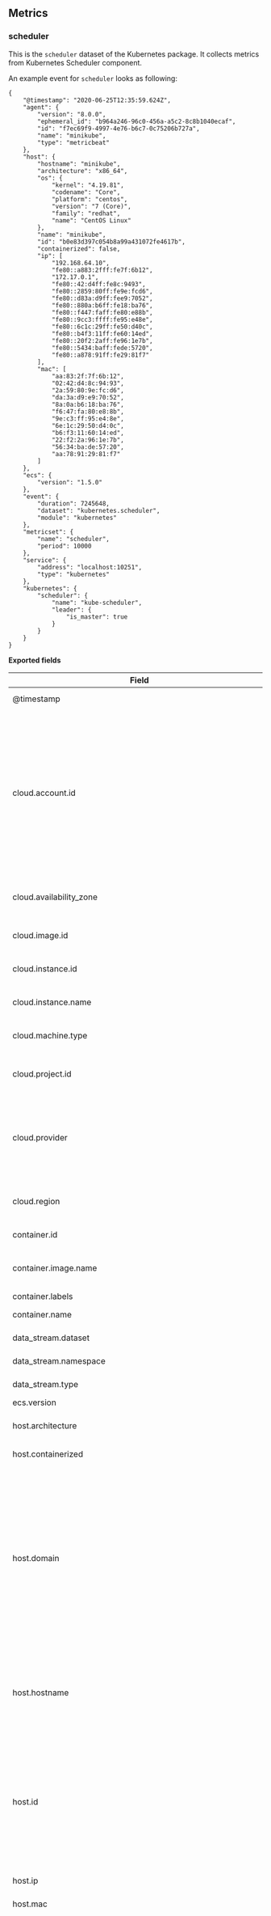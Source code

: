 ## Metrics

### scheduler

This is the `scheduler` dataset of the Kubernetes package. It collects metrics
from Kubernetes Scheduler component.

An example event for `scheduler` looks as following:

```$json
{
    "@timestamp": "2020-06-25T12:35:59.624Z",
    "agent": {
        "version": "8.0.0",
        "ephemeral_id": "b964a246-96c0-456a-a5c2-8c8b1040ecaf",
        "id": "f7ec69f9-4997-4e76-b6c7-0c75206b727a",
        "name": "minikube",
        "type": "metricbeat"
    },
    "host": {
        "hostname": "minikube",
        "architecture": "x86_64",
        "os": {
            "kernel": "4.19.81",
            "codename": "Core",
            "platform": "centos",
            "version": "7 (Core)",
            "family": "redhat",
            "name": "CentOS Linux"
        },
        "name": "minikube",
        "id": "b0e83d397c054b8a99a431072fe4617b",
        "containerized": false,
        "ip": [
            "192.168.64.10",
            "fe80::a883:2fff:fe7f:6b12",
            "172.17.0.1",
            "fe80::42:d4ff:fe8c:9493",
            "fe80::2859:80ff:fe9e:fcd6",
            "fe80::d83a:d9ff:fee9:7052",
            "fe80::880a:b6ff:fe18:ba76",
            "fe80::f447:faff:fe80:e88b",
            "fe80::9cc3:ffff:fe95:e48e",
            "fe80::6c1c:29ff:fe50:d40c",
            "fe80::b4f3:11ff:fe60:14ed",
            "fe80::20f2:2aff:fe96:1e7b",
            "fe80::5434:baff:fede:5720",
            "fe80::a878:91ff:fe29:81f7"
        ],
        "mac": [
            "aa:83:2f:7f:6b:12",
            "02:42:d4:8c:94:93",
            "2a:59:80:9e:fc:d6",
            "da:3a:d9:e9:70:52",
            "8a:0a:b6:18:ba:76",
            "f6:47:fa:80:e8:8b",
            "9e:c3:ff:95:e4:8e",
            "6e:1c:29:50:d4:0c",
            "b6:f3:11:60:14:ed",
            "22:f2:2a:96:1e:7b",
            "56:34:ba:de:57:20",
            "aa:78:91:29:81:f7"
        ]
    },
    "ecs": {
        "version": "1.5.0"
    },
    "event": {
        "duration": 7245648,
        "dataset": "kubernetes.scheduler",
        "module": "kubernetes"
    },
    "metricset": {
        "name": "scheduler",
        "period": 10000
    },
    "service": {
        "address": "localhost:10251",
        "type": "kubernetes"
    },
    "kubernetes": {
        "scheduler": {
            "name": "kube-scheduler",
            "leader": {
                "is_master": true
            }
        }
    }
}
```

**Exported fields**

| Field | Description | Type |
|---|---|---|
| @timestamp | Event timestamp. | date |
| cloud.account.id | The cloud account or organization id used to identify different entities in a multi-tenant environment. Examples: AWS account id, Google Cloud ORG Id, or other unique identifier. | keyword |
| cloud.availability_zone | Availability zone in which this host is running. | keyword |
| cloud.image.id | Image ID for the cloud instance. | keyword |
| cloud.instance.id | Instance ID of the host machine. | keyword |
| cloud.instance.name | Instance name of the host machine. | keyword |
| cloud.machine.type | Machine type of the host machine. | keyword |
| cloud.project.id | Name of the project in Google Cloud. | keyword |
| cloud.provider | Name of the cloud provider. Example values are aws, azure, gcp, or digitalocean. | keyword |
| cloud.region | Region in which this host is running. | keyword |
| container.id | Unique container id. | keyword |
| container.image.name | Name of the image the container was built on. | keyword |
| container.labels | Image labels. | object |
| container.name | Container name. | keyword |
| data_stream.dataset | Data stream dataset. | constant_keyword |
| data_stream.namespace | Data stream namespace. | constant_keyword |
| data_stream.type | Data stream type. | constant_keyword |
| ecs.version | ECS version | keyword |
| host.architecture | Operating system architecture. | keyword |
| host.containerized | If the host is a container. | boolean |
| host.domain | Name of the domain of which the host is a member. For example, on Windows this could be the host's Active Directory domain or NetBIOS domain name. For Linux this could be the domain of the host's LDAP provider. | keyword |
| host.hostname | Hostname of the host. It normally contains what the `hostname` command returns on the host machine. | keyword |
| host.id | Unique host id. As hostname is not always unique, use values that are meaningful in your environment. Example: The current usage of `beat.name`. | keyword |
| host.ip | Host ip addresses. | ip |
| host.mac | Host mac addresses. | keyword |
| host.name | Name of the host. It can contain what `hostname` returns on Unix systems, the fully qualified domain name, or a name specified by the user. The sender decides which value to use. | keyword |
| host.os.build | OS build information. | keyword |
| host.os.codename | OS codename, if any. | keyword |
| host.os.family | OS family (such as redhat, debian, freebsd, windows). | keyword |
| host.os.kernel | Operating system kernel version as a raw string. | keyword |
| host.os.name | Operating system name, without the version. | keyword |
| host.os.platform | Operating system platform (such centos, ubuntu, windows). | keyword |
| host.os.version | Operating system version as a raw string. | keyword |
| host.type | Type of host. For Cloud providers this can be the machine type like `t2.medium`. If vm, this could be the container, for example, or other information meaningful in your environment. | keyword |
| kubernetes.annotations.* | Kubernetes annotations map | object |
| kubernetes.container.image | Kubernetes container image | keyword |
| kubernetes.container.name | Kubernetes container name | keyword |
| kubernetes.deployment.name | Kubernetes deployment name | keyword |
| kubernetes.labels.* | Kubernetes labels map | object |
| kubernetes.namespace | Kubernetes namespace | keyword |
| kubernetes.node.hostname | Kubernetes hostname as reported by the node’s kernel | keyword |
| kubernetes.node.name | Kubernetes node name | keyword |
| kubernetes.pod.ip | Kubernetes pod IP | ip |
| kubernetes.pod.name | Kubernetes pod name | keyword |
| kubernetes.pod.uid | Kubernetes pod UID | keyword |
| kubernetes.replicaset.name | Kubernetes replicaset name | keyword |
| kubernetes.scheduler.client.request.count | Number of requests as client | long |
| kubernetes.scheduler.code | HTTP code | keyword |
| kubernetes.scheduler.handler | Request handler | keyword |
| kubernetes.scheduler.host | Request host | keyword |
| kubernetes.scheduler.http.request.count | Request count | long |
| kubernetes.scheduler.http.request.duration.us.count | Request count for duration | long |
| kubernetes.scheduler.http.request.duration.us.percentile.* | Request duration microseconds percentiles | object |
| kubernetes.scheduler.http.request.duration.us.sum | Request duration microseconds cumulative sum | double |
| kubernetes.scheduler.http.request.size.bytes.count | Request count for size | long |
| kubernetes.scheduler.http.request.size.bytes.percentile.* | Request size percentiles | object |
| kubernetes.scheduler.http.request.size.bytes.sum | Request size cumulative sum | long |
| kubernetes.scheduler.http.response.size.bytes.count | Response count | long |
| kubernetes.scheduler.http.response.size.bytes.percentile.* | Response size percentiles | object |
| kubernetes.scheduler.http.response.size.bytes.sum | Response size cumulative sum | long |
| kubernetes.scheduler.leader.is_master | Whether the node is master | boolean |
| kubernetes.scheduler.method | HTTP method | keyword |
| kubernetes.scheduler.name | Name for the resource | keyword |
| kubernetes.scheduler.operation | Scheduling operation | keyword |
| kubernetes.scheduler.process.cpu.sec | CPU seconds | double |
| kubernetes.scheduler.process.fds.open.count | Number of open file descriptors | long |
| kubernetes.scheduler.process.memory.resident.bytes | Bytes in resident memory | long |
| kubernetes.scheduler.process.memory.virtual.bytes | Bytes in virtual memory | long |
| kubernetes.scheduler.process.started.sec | Seconds since the process started | double |
| kubernetes.scheduler.result | Schedule attempt result | keyword |
| kubernetes.scheduler.scheduling.duration.seconds.count | Scheduling count | long |
| kubernetes.scheduler.scheduling.duration.seconds.percentile.* | Scheduling duration percentiles | object |
| kubernetes.scheduler.scheduling.duration.seconds.sum | Scheduling duration cumulative sum | double |
| kubernetes.scheduler.scheduling.e2e.duration.us.bucket.* | End to end scheduling duration microseconds | object |
| kubernetes.scheduler.scheduling.e2e.duration.us.count | End to end scheduling count | long |
| kubernetes.scheduler.scheduling.e2e.duration.us.sum | End to end scheduling duration microseconds sum | long |
| kubernetes.scheduler.scheduling.pod.attempts.count | Pod attempts count | long |
| kubernetes.scheduler.scheduling.pod.preemption.victims.bucket.* | Pod preemption victims | long |
| kubernetes.scheduler.scheduling.pod.preemption.victims.count | Pod preemption victims count | long |
| kubernetes.scheduler.scheduling.pod.preemption.victims.sum | Pod preemption victims sum | long |
| kubernetes.selectors.* | Kubernetes Service selectors map | object |
| kubernetes.statefulset.name | Kubernetes statefulset name | keyword |
| service.address | Service address | keyword |
| service.type | Service type | keyword |
